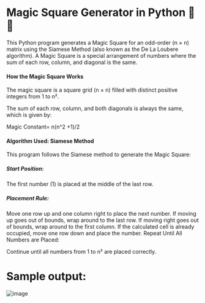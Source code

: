 # Magic Square Generator in Python 🎩✨
This Python program generates a Magic Square for an odd-order (n × n) matrix using the Siamese Method (also known as the De La Loubere algorithm). A Magic Square is a special arrangement of numbers where the sum of each row, column, and diagonal is the same.

#### How the Magic Square Works
The magic square is a square grid (n × n) filled with distinct positive integers from 1 to n².

The sum of each row, column, and both diagonals is always the same, which is given by:

Magic Constant= n(n^2 +1)/2
 
#### Algorithm Used: Siamese Method
This program follows the Siamese method to generate the Magic Square:

##### Start Position:

The first number (1) is placed at the middle of the last row.

##### Placement Rule:

Move one row up and one column right to place the next number.
If moving up goes out of bounds, wrap around to the last row.
If moving right goes out of bounds, wrap around to the first column.
If the calculated cell is already occupied, move one row down and place the number.
Repeat Until All Numbers are Placed:

Continue until all numbers from 1 to n² are placed correctly.

# Sample output:


![image](https://github.com/user-attachments/assets/d831968e-7ca7-4604-84d7-131bf601c591)
